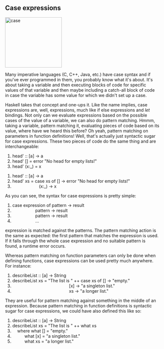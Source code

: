 <h2>Case expressions</h2>
<img src="http://s3.amazonaws.com/lyah/case.png" alt="case" class="right" width="185" height="164">
<p>Many imperative languages (C, C++, Java, etc.) have case syntax and if you've ever programmed in them, you probably know what it's about. It's about taking a variable and then executing blocks of code for specific values of that variable and then maybe including a catch-all block of code in case the variable has some value for which we didn't set up a case.</p>
<p>Haskell takes that concept and one-ups it. Like the name implies, case expressions are, well, expressions, much like if else expressions and <i>let</i> bindings. Not only can we evaluate expressions based on the possible cases of the value of a variable, we can also do pattern matching. Hmmm, taking a variable, pattern matching it, evaluating pieces of code based on its value, where have we heard this before? Oh yeah, pattern matching on parameters in function definitions! Well, that's actually just syntactic sugar for case expressions. These two pieces of code do the same thing and are interchangeable:</p>
<div class="dp-highlighter nogutter"><div class="bar"></div><ol class="dp-hs" start="1"><li class="alt"><span><span>head'</span><span class="syntax_operators">&nbsp;::&nbsp;</span><span>[a]</span><span class="syntax_operators">&nbsp;-&gt;&nbsp;</span><span>a&nbsp;&nbsp;</span></span></li><li class=""><span>head'&nbsp;[]<span class="common_operators">&nbsp;=&nbsp;</span><span>error&nbsp;</span><span class="string">"No&nbsp;head&nbsp;for&nbsp;empty&nbsp;lists!"</span><span>&nbsp;&nbsp;</span></span></li><li class="alt"><span>head'&nbsp;(x:_)<span class="common_operators">&nbsp;=&nbsp;</span><span>x&nbsp;&nbsp;</span></span></li></ol></div><pre name="code" class="haskell:hs" style="display: none;">head' :: [a] -&gt; a
head' [] = error "No head for empty lists!"
head' (x:_) = x
</pre>
<div class="dp-highlighter nogutter"><div class="bar"></div><ol class="dp-hs" start="1"><li class="alt"><span><span>head'</span><span class="syntax_operators">&nbsp;::&nbsp;</span><span>[a]</span><span class="syntax_operators">&nbsp;-&gt;&nbsp;</span><span>a&nbsp;&nbsp;</span></span></li><li class=""><span>head'&nbsp;xs<span class="common_operators">&nbsp;=&nbsp;</span><span class="keyword">case</span><span>&nbsp;xs&nbsp;</span><span class="keyword">of</span><span>&nbsp;[]</span><span class="syntax_operators">&nbsp;-&gt;&nbsp;</span><span>error&nbsp;</span><span class="string">"No&nbsp;head&nbsp;for&nbsp;empty&nbsp;lists!"</span><span>&nbsp;&nbsp;</span></span></li><li class="alt"><span>&nbsp;&nbsp;&nbsp;&nbsp;&nbsp;&nbsp;&nbsp;&nbsp;&nbsp;&nbsp;&nbsp;&nbsp;&nbsp;&nbsp;&nbsp;&nbsp;&nbsp;&nbsp;&nbsp;&nbsp;&nbsp;&nbsp;(x:_)<span class="syntax_operators">&nbsp;-&gt;&nbsp;</span><span>x&nbsp;&nbsp;</span></span></li></ol></div><pre name="code" class="haskell:hs" style="display: none;">head' :: [a] -&gt; a
head' xs = case xs of [] -&gt; error "No head for empty lists!"
                      (x:_) -&gt; x
</pre>
<p>As you can see, the syntax for case expressions is pretty simple:</p>
<div class="dp-highlighter nogutter"><div class="bar"></div><ol class="dp-hs" start="1"><li class="alt"><span><span class="keyword">case</span><span>&nbsp;expression&nbsp;</span><span class="keyword">of</span><span>&nbsp;pattern</span><span class="syntax_operators">&nbsp;-&gt;&nbsp;</span><span>result&nbsp;&nbsp;</span></span></li><li class=""><span>&nbsp;&nbsp;&nbsp;&nbsp;&nbsp;&nbsp;&nbsp;&nbsp;&nbsp;&nbsp;&nbsp;&nbsp;&nbsp;&nbsp;&nbsp;&nbsp;&nbsp;&nbsp;&nbsp;pattern<span class="syntax_operators">&nbsp;-&gt;&nbsp;</span><span>result&nbsp;&nbsp;</span></span></li><li class="alt"><span>&nbsp;&nbsp;&nbsp;&nbsp;&nbsp;&nbsp;&nbsp;&nbsp;&nbsp;&nbsp;&nbsp;&nbsp;&nbsp;&nbsp;&nbsp;&nbsp;&nbsp;&nbsp;&nbsp;pattern<span class="syntax_operators">&nbsp;-&gt;&nbsp;</span><span>result&nbsp;&nbsp;</span></span></li><li class=""><span>&nbsp;&nbsp;&nbsp;&nbsp;&nbsp;&nbsp;&nbsp;&nbsp;&nbsp;&nbsp;&nbsp;&nbsp;&nbsp;&nbsp;&nbsp;&nbsp;&nbsp;&nbsp;&nbsp;...&nbsp;&nbsp;</span></li></ol></div><pre name="code" class="haskell:hs" style="display: none;">case expression of pattern -&gt; result
                   pattern -&gt; result
                   pattern -&gt; result
                   ...
</pre>
<p><span class="fixed">expression</span> is matched against the patterns. The pattern matching action is the same as expected: the first pattern that matches the expression is used. If it falls through the whole case expression and no suitable pattern is found, a runtime error occurs.</p>
<p>Whereas pattern matching on function parameters can only be done when defining functions, case expressions can be used pretty much anywhere. For instance:</p>
<div class="dp-highlighter nogutter"><div class="bar"></div><ol class="dp-hs" start="1"><li class="alt"><span><span>describeList</span><span class="syntax_operators">&nbsp;::&nbsp;</span><span>[a]</span><span class="syntax_operators">&nbsp;-&gt;&nbsp;</span><span class="type_constructors">String</span><span>&nbsp;&nbsp;</span></span></li><li class=""><span>describeList&nbsp;xs<span class="common_operators">&nbsp;=&nbsp;</span><span class="string">"The&nbsp;list&nbsp;is&nbsp;"</span><span class="common_operators">&nbsp;++&nbsp;</span><span class="keyword">case</span><span>&nbsp;xs&nbsp;</span><span class="keyword">of</span><span>&nbsp;[]</span><span class="syntax_operators">&nbsp;-&gt;&nbsp;</span><span class="string">"empty."</span><span>&nbsp;&nbsp;</span></span></li><li class="alt"><span>&nbsp;&nbsp;&nbsp;&nbsp;&nbsp;&nbsp;&nbsp;&nbsp;&nbsp;&nbsp;&nbsp;&nbsp;&nbsp;&nbsp;&nbsp;&nbsp;&nbsp;&nbsp;&nbsp;&nbsp;&nbsp;&nbsp;&nbsp;&nbsp;&nbsp;&nbsp;&nbsp;&nbsp;&nbsp;&nbsp;&nbsp;&nbsp;&nbsp;&nbsp;&nbsp;&nbsp;&nbsp;&nbsp;&nbsp;&nbsp;&nbsp;&nbsp;&nbsp;&nbsp;&nbsp;&nbsp;&nbsp;[x]<span class="syntax_operators">&nbsp;-&gt;&nbsp;</span><span class="string">"a&nbsp;singleton&nbsp;list."</span><span>&nbsp;&nbsp;&nbsp;</span></span></li><li class=""><span>&nbsp;&nbsp;&nbsp;&nbsp;&nbsp;&nbsp;&nbsp;&nbsp;&nbsp;&nbsp;&nbsp;&nbsp;&nbsp;&nbsp;&nbsp;&nbsp;&nbsp;&nbsp;&nbsp;&nbsp;&nbsp;&nbsp;&nbsp;&nbsp;&nbsp;&nbsp;&nbsp;&nbsp;&nbsp;&nbsp;&nbsp;&nbsp;&nbsp;&nbsp;&nbsp;&nbsp;&nbsp;&nbsp;&nbsp;&nbsp;&nbsp;&nbsp;&nbsp;&nbsp;&nbsp;&nbsp;&nbsp;xs<span class="syntax_operators">&nbsp;-&gt;&nbsp;</span><span class="string">"a&nbsp;longer&nbsp;list."</span><span>&nbsp;&nbsp;</span></span></li></ol></div><pre name="code" class="haskell:hs" style="display: none;">describeList :: [a] -&gt; String
describeList xs = "The list is " ++ case xs of [] -&gt; "empty."
                                               [x] -&gt; "a singleton list." 
                                               xs -&gt; "a longer list."
</pre>
<p>They are useful for pattern matching against something in the middle of an expression. Because pattern matching in function definitions is syntactic sugar for case expressions, we could have also defined this like so:</p>
<div class="dp-highlighter nogutter"><div class="bar"></div><ol class="dp-hs" start="1"><li class="alt"><span><span>describeList</span><span class="syntax_operators">&nbsp;::&nbsp;</span><span>[a]</span><span class="syntax_operators">&nbsp;-&gt;&nbsp;</span><span class="type_constructors">String</span><span>&nbsp;&nbsp;</span></span></li><li class=""><span>describeList&nbsp;xs<span class="common_operators">&nbsp;=&nbsp;</span><span class="string">"The&nbsp;list&nbsp;is&nbsp;"</span><span class="common_operators">&nbsp;++&nbsp;</span><span>what&nbsp;xs&nbsp;&nbsp;</span></span></li><li class="alt"><span>&nbsp;&nbsp;&nbsp;&nbsp;<span class="keyword2">where</span><span>&nbsp;what&nbsp;[]</span><span class="common_operators">&nbsp;=&nbsp;</span><span class="string">"empty."</span><span>&nbsp;&nbsp;</span></span></li><li class=""><span>&nbsp;&nbsp;&nbsp;&nbsp;&nbsp;&nbsp;&nbsp;&nbsp;&nbsp;&nbsp;what&nbsp;[x]<span class="common_operators">&nbsp;=&nbsp;</span><span class="string">"a&nbsp;singleton&nbsp;list."</span><span>&nbsp;&nbsp;</span></span></li><li class="alt"><span>&nbsp;&nbsp;&nbsp;&nbsp;&nbsp;&nbsp;&nbsp;&nbsp;&nbsp;&nbsp;what&nbsp;xs<span class="common_operators">&nbsp;=&nbsp;</span><span class="string">"a&nbsp;longer&nbsp;list."</span><span>&nbsp;&nbsp;</span></span></li></ol></div>